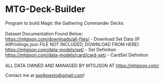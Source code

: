 # MTG-Deck-Builder

Program to build Magic the Gathering Commander Decks <br/> <br/>
Dataset Documentation Found Below: <br/>
https://mtgjson.com/downloads/all-files/ - Download Set Data (IF AllPrintings.json FILE NOT INCLUDED, DOWNLOAD FROM HERE) <br/>
https://mtgjson.com/data-models/set/ - Set Definition <br/>
https://mtgjson.com/data-models/card/card-set/ - CardSet Definition <br/>
<br/>
ALL DATA OWNED AND MANAGED BY MTGJSON AT https://mtgjson.com/ <br/>

Contact me at axelkpesto@gmail.com!
